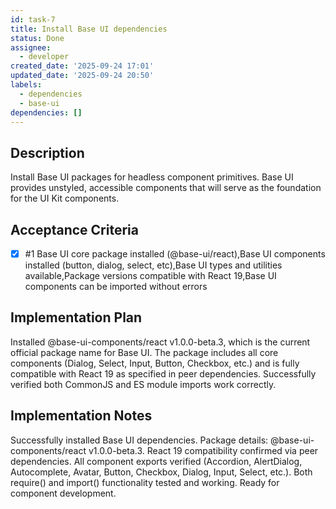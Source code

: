```yaml
---
id: task-7
title: Install Base UI dependencies
status: Done
assignee:
  - developer
created_date: '2025-09-24 17:01'
updated_date: '2025-09-24 20:50'
labels:
  - dependencies
  - base-ui
dependencies: []
---
```


## Description

Install Base UI packages for headless component primitives. Base UI provides unstyled, accessible components that will serve as the foundation for the UI Kit components.

## Acceptance Criteria
<!-- AC:BEGIN -->
- [x] #1 Base UI core package installed (@base-ui/react),Base UI components installed (button, dialog, select, etc),Base UI types and utilities available,Package versions compatible with React 19,Base UI components can be imported without errors
<!-- AC:END -->


## Implementation Plan

Installed @base-ui-components/react v1.0.0-beta.3, which is the current official package name for Base UI. The package includes all core components (Dialog, Select, Input, Button, Checkbox, etc.) and is fully compatible with React 19 as specified in peer dependencies. Successfully verified both CommonJS and ES module imports work correctly.


## Implementation Notes

Successfully installed Base UI dependencies. Package details: @base-ui-components/react v1.0.0-beta.3. React 19 compatibility confirmed via peer dependencies. All component exports verified (Accordion, AlertDialog, Autocomplete, Avatar, Button, Checkbox, Dialog, Input, Select, etc.). Both require() and import() functionality tested and working. Ready for component development.
